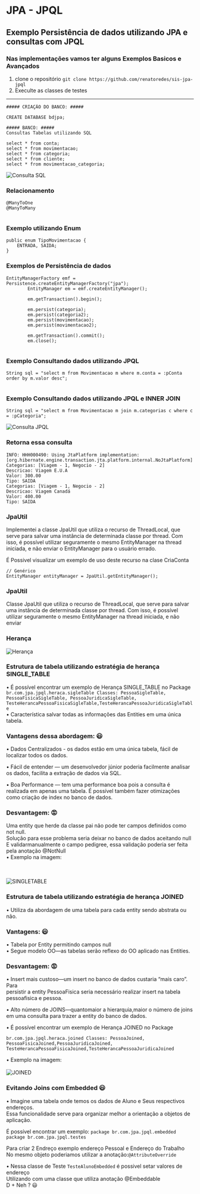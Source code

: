 # JPA - JPQL
## Exemplo Persistência de dados utilizando JPA e consultas com JPQL 
### Nas implementações vamos ter alguns Exemplos Basicos e Avançados

1. clone o repositório `git clone https://github.com/renatoredes/sis-jpa-jpql`
2. Execulte as classes de testes
***
```
##### CRIAÇÃO DO BANCO: #####

CREATE DATABASE bdjpa;

##### BANCO: #####
Consultas Tabelas utilizando SQL

select * from conta;
select * from movimentacao;
select * from categoria;
select * from cliente;
select * from movimentacao_categoria;

```
  ![Consulta SQL](/screenshot/banco.png?raw=true "SQL")
### Relacionamento

```
@ManyToOne
@ManyToMany
 
```
### Exemplo utilizando Enum
```
public enum TipoMovimentacao {
	ENTRADA, SAIDA;
}
```
### Exemplos de Persistência de dados

```
EntityManagerFactory emf = Persistence.createEntityManagerFactory("jpa");
		EntityManager em = emf.createEntityManager();

		em.getTransaction().begin();

		em.persist(categoria);
		em.persist(categoria2);
		em.persist(movimentacao);
		em.persist(movimentacao2);

		em.getTransaction().commit();
		em.close();
  
  ```  
  ### Exemplo Consultando dados utilizando JPQL
    
  ```
 String sql = "select m from Movimentacao m where m.conta = :pConta order by m.valor desc";
    
  ```
 ### Exemplo Consultando dados utilizando JPQL e INNER JOIN
  
  ```
String sql = "select m from Movimentacao m join m.categorias c where c = :pCategoria"; 
 
  ```
![Consulta JPQL](/screenshot/projeto.png?raw=true "Consulta JPQL")

### Retorna essa consulta
```
INFO: HHH000490: Using JtaPlatform implementation: [org.hibernate.engine.transaction.jta.platform.internal.NoJtaPlatform]
Categorias: [Viagem - 1, Negocio - 2]
Descricao: Viagem E.U.A
Valor: 300.00
Tipo: SAIDA
Categorias: [Viagem - 1, Negocio - 2]
Descricao: Viagem Canadá
Valor: 400.00
Tipo: SAIDA
```  
 ### JpaUtil 
Implementei a classe JpaUtil que utiliza o recurso de  ThreadLocal<EntityManager>, que
serve para salvar uma instância de determinada classe por thread. Com isso, é possível
utilizar seguramente o mesmo EntityManager na thread iniciada, e não enviar
o EntityManager para o usuário errado.<br/>
 
É Possivel visualizar um exemplo de uso deste recurso na clase CriaConta
```
// Genérico
EntityManager entityManager = JpaUtil.getEntityManager();
```
  
 ### JpaUtil 
Classe JpaUtil que utiliza o recurso de  ThreadLocal<EntityManager>, que
serve para salvar uma instância de determinada classe por thread. Com isso, é possível
utilizar seguramente o mesmo EntityManager na thread iniciada, e não enviar

### Herança

![Herança](/screenshot/herança.png?raw=true)


### Estrutura de tabela utilizando estratégia de herança SINGLE_TABLE

• É possível encontrar um exemplo de Herança SINGLE_TABLE no Package <br/>
`
br.com.jpa.jpql.heraca.sigleTable
Classes: PessoaSigleTable, PessoaFisicaSigleTable, PessoaJuridicaSigleTable,
TesteHerancaPessoaFisicaSigleTable,TesteHerancaPessoaJuridicaSigleTable
`
<br/>
• Característica salvar todas as informações das Entities em uma única tabela.
<br/>

### Vantagens dessa abordagem: 😃 
• Dados Centralizados - os dados estão em uma única tabela, fácil de localizar
todos os dados.<br/>

• Fácil de entender — um desenvolvedor júnior poderia facilmente analisar os
dados, facilita a extração de dados via SQL. <br/>

• Boa Performance — tem uma performance boa pois a consulta é realizada
em apenas uma tabela. É possível também fazer otimizações como criação de
index no banco de dados.

### Desvantagem: 😡
Uma entity que herde da classe pai não pode ter campos definidos como not null.<br/>
Solução para esse problema seria deixar no banco de dados aceitando null <br/>
E validarmanualmente o campo pedigree, essa validação poderia ser feita pela anotação @NotNull
<br/>
• Exemplo na imagem:

<br/><br/>
![SINGLETABLE](/screenshot/sigletable.png?raw=true)
<br/>

### Estrutura de tabela utilizando estratégia de herança JOINED
• Utiliza da abordagem de uma tabela para cada entity sendo abstrata ou não.<br/>

### Vantagens: 😃 
• Tabela por Entity permitindo campos null<br/>
• Segue modelo OO—as tabelas serão reflexo do OO aplicado nas Entities.
### Desvantagem: 😡
• Insert mais custoso—um insert no banco de dados custaria “mais caro”. Para<br/>
persistir a entity PessoaFisica seria necessário realizar insert na tabela<br/>
pessoafisica e pessoa.<br/>

• Alto número de JOINS—quantomaior a hierarquia,maior o número de joins<br/>
em uma consulta para trazer a entity do banco de dados.<br/>

• É possível encontrar um exemplo de Herança JOINED no Package <br/>

`
br.com.jpa.jpql.heraca.joined
Classes: PessoaJoined, PessoaFisicaJoined,PessoaJuridicaJoined,
TesteHerancaPessoaFisicaJoined,TesteHerancaPessoaJuridicaJoined
`

• Exemplo na imagem: 
<br/><br/>
![JOINED](/screenshot/JOINED.png?raw=true)
<br/>

### Evitando Joins com Embedded  😃
• Imagine uma tabela onde temos os dados de Aluno e Seus respectivos endereços.<br/>
Essa funcionalidade serve para organizar melhor a orientação a objetos de aplicação.<br/>

É possível encontrar um exemplo: 
`
package br.com.jpa.jpql.embedded
package br.com.jpa.jpql.testes
`<br/>
  
Para criar 2 Endreço exemplo endereço Pessoal e Endereço do Trabalho<br/> 
No mesmo objeto poderiamos utilizar a anotação:`@AttributeOverride`<br/> 



• Nessa classe de Teste `TesteAlunoEmbedded` é possivel setar valores de endereço<br/>
Utilizando com uma classe que utiliza anotação @Embeddable<br/> D + Neh ? 😃 
